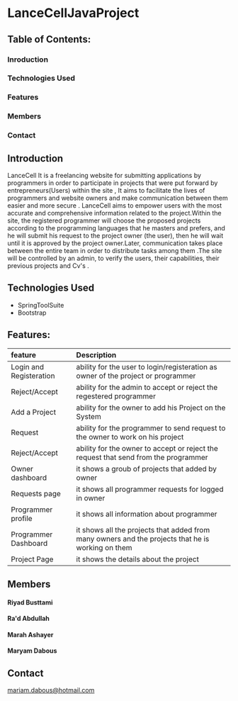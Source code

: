 # LanceCellJavaProject

## Table of Contents:
### Inroduction
### Technologies Used
### Features
### Members
### Contact

## Introduction
LanceCell It is a freelancing website for submitting applications by programmers in order to participate in projects that were put forward by entrepreneurs(Users)
within the site , It aims to facilitate the lives of programmers and website owners and make communication between them easier and more secure .
LanceCell aims to empower users with the most accurate and comprehensive information related to the project.Within the site, the registered programmer will choose the proposed projects according to the programming languages that he masters and prefers, and he will submit his request to the project owner (the user), then he will wait until it is approved by the project owner.Later, communication takes place between the entire team in order to distribute tasks among them .The site will be controlled by an admin, to verify the users, their capabilities, their previous projects and Cv's .


## Technologies Used
* SpringToolSuite
* Bootstrap 

## Features:
| feature | Description |
| :--- | :--- |
| Login and Registeration | ability for the user to login/registeration as owner of the project or programmer |
| Reject/Accept | ability for the admin to accept or reject the regestered programmer |
| Add a Project | ability for the owner to add his Project on the System |
| Request | ability for the programmer to send request to the owner to work on his project |
| Reject/Accept | ability for the owner to accept or reject the request that send from the programmer |
| Owner dashboard | it shows a groub of projects that added by owner |
| Requests page | it shows all programmer requests for logged in owner |
| Programmer profile | it shows all information about programmer |
| Programmer Dashboard | it shows all the projects that added from many owners and the projects that he is working on them |
| Project Page | it shows the details about the project |

## Members
#### Riyad Busttami
#### Ra'd Abdullah
#### Marah Ashayer
#### Maryam Dabous

## Contact
mariam.dabous@hotmail.com
